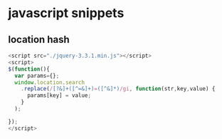 # javascript snippets

## location hash
```javascript
<script src="./jquery-3.3.1.min.js"></script>
<script>
$(function(){
  var params={};
  window.location.search
    .replace(/[?&]+([^=&]+)=([^&]*)/gi, function(str,key,value) {
      params[key] = value;
    }
  );

});
</script>
```
